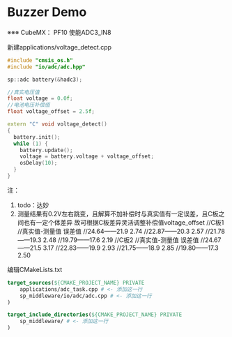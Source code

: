 # Buzzer Demo
※※※
CubeMX：
PF10 使能ADC3_IN8

新建applications/voltage_detect.cpp
```cpp
#include "cmsis_os.h"
#include "io/adc/adc.hpp"

sp::adc battery(&hadc3);

//真实电压值
float voltage = 0.0f;
//电池电压补偿值
float voltage_offset = 2.5f;

extern "C" void voltage_detect()
{
  battery.init();
  while (1) {
    battery.update();
    voltage = battery.voltage + voltage_offset;
    osDelay(10);
  }
}
```
注：
1. todo：达妙
2. 测量结果有0.2V左右跳变，且解算不加补偿时与真实值有一定误差，且C板之间也有一定个体差异
故可根据C板差异灵活调整补偿值voltage_offset
//C板1
//真实值-测量值          误差值
//24.64——21.9           2.74
//22.87——20.3           2.57
//21.78——19.3           2.48
//19.79——17.6           2.19
//C板2
//真实值-测量值          误差值
//24.67——21.5           3.17
//22.83——19.9           2.93
//21.75——18.9           2.85
//19.80——17.3           2.50

编辑CMakeLists.txt
```cmake
target_sources(${CMAKE_PROJECT_NAME} PRIVATE
    applications/adc_task.cpp # <- 添加这一行
    sp_middleware/io/adc/adc.cpp # <- 添加这一行
)

target_include_directories(${CMAKE_PROJECT_NAME} PRIVATE
    sp_middleware/ # <- 添加这一行
)
```